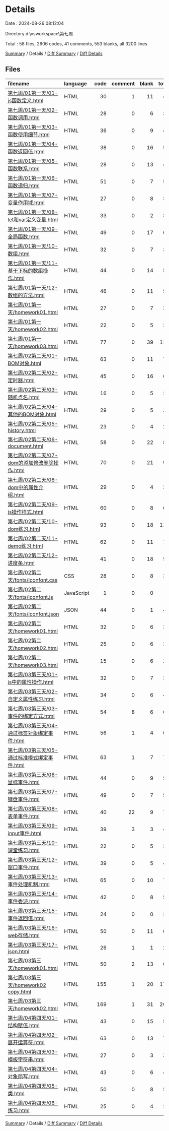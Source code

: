 # Details

Date : 2024-08-26 08:12:04

Directory d:\\vsworkspace\\第七周

Total : 58 files,  2606 codes, 41 comments, 553 blanks, all 3200 lines

[Summary](results.md) / Details / [Diff Summary](diff.md) / [Diff Details](diff-details.md)

## Files
| filename | language | code | comment | blank | total |
| :--- | :--- | ---: | ---: | ---: | ---: |
| [第七周/01第一天/01-js函数定义.html](/%E7%AC%AC%E4%B8%83%E5%91%A8/01%E7%AC%AC%E4%B8%80%E5%A4%A9/01-js%E5%87%BD%E6%95%B0%E5%AE%9A%E4%B9%89.html) | HTML | 30 | 1 | 11 | 42 |
| [第七周/01第一天/02-函数调用.html](/%E7%AC%AC%E4%B8%83%E5%91%A8/01%E7%AC%AC%E4%B8%80%E5%A4%A9/02-%E5%87%BD%E6%95%B0%E8%B0%83%E7%94%A8.html) | HTML | 28 | 0 | 6 | 34 |
| [第七周/01第一天/03-函数使用细节.html](/%E7%AC%AC%E4%B8%83%E5%91%A8/01%E7%AC%AC%E4%B8%80%E5%A4%A9/03-%E5%87%BD%E6%95%B0%E4%BD%BF%E7%94%A8%E7%BB%86%E8%8A%82.html) | HTML | 36 | 0 | 9 | 45 |
| [第七周/01第一天/04-函数返回值.html](/%E7%AC%AC%E4%B8%83%E5%91%A8/01%E7%AC%AC%E4%B8%80%E5%A4%A9/04-%E5%87%BD%E6%95%B0%E8%BF%94%E5%9B%9E%E5%80%BC.html) | HTML | 38 | 0 | 16 | 54 |
| [第七周/01第一天/05-函数联系.html](/%E7%AC%AC%E4%B8%83%E5%91%A8/01%E7%AC%AC%E4%B8%80%E5%A4%A9/05-%E5%87%BD%E6%95%B0%E8%81%94%E7%B3%BB.html) | HTML | 28 | 0 | 13 | 41 |
| [第七周/01第一天/06-函数递归.html](/%E7%AC%AC%E4%B8%83%E5%91%A8/01%E7%AC%AC%E4%B8%80%E5%A4%A9/06-%E5%87%BD%E6%95%B0%E9%80%92%E5%BD%92.html) | HTML | 51 | 0 | 7 | 58 |
| [第七周/01第一天/07-变量作用域.html](/%E7%AC%AC%E4%B8%83%E5%91%A8/01%E7%AC%AC%E4%B8%80%E5%A4%A9/07-%E5%8F%98%E9%87%8F%E4%BD%9C%E7%94%A8%E5%9F%9F.html) | HTML | 27 | 0 | 8 | 35 |
| [第七周/01第一天/08-let和var定义变量.html](/%E7%AC%AC%E4%B8%83%E5%91%A8/01%E7%AC%AC%E4%B8%80%E5%A4%A9/08-let%E5%92%8Cvar%E5%AE%9A%E4%B9%89%E5%8F%98%E9%87%8F.html) | HTML | 33 | 0 | 2 | 35 |
| [第七周/01第一天/09-全局函数.html](/%E7%AC%AC%E4%B8%83%E5%91%A8/01%E7%AC%AC%E4%B8%80%E5%A4%A9/09-%E5%85%A8%E5%B1%80%E5%87%BD%E6%95%B0.html) | HTML | 49 | 0 | 17 | 66 |
| [第七周/01第一天/10-数组.html](/%E7%AC%AC%E4%B8%83%E5%91%A8/01%E7%AC%AC%E4%B8%80%E5%A4%A9/10-%E6%95%B0%E7%BB%84.html) | HTML | 32 | 0 | 7 | 39 |
| [第七周/01第一天/11-基于下标的数组操作.html](/%E7%AC%AC%E4%B8%83%E5%91%A8/01%E7%AC%AC%E4%B8%80%E5%A4%A9/11-%E5%9F%BA%E4%BA%8E%E4%B8%8B%E6%A0%87%E7%9A%84%E6%95%B0%E7%BB%84%E6%93%8D%E4%BD%9C.html) | HTML | 44 | 0 | 14 | 58 |
| [第七周/01第一天/12-数组的方法.html](/%E7%AC%AC%E4%B8%83%E5%91%A8/01%E7%AC%AC%E4%B8%80%E5%A4%A9/12-%E6%95%B0%E7%BB%84%E7%9A%84%E6%96%B9%E6%B3%95.html) | HTML | 46 | 0 | 11 | 57 |
| [第七周/01第一天/homework01.html](/%E7%AC%AC%E4%B8%83%E5%91%A8/01%E7%AC%AC%E4%B8%80%E5%A4%A9/homework01.html) | HTML | 27 | 0 | 7 | 34 |
| [第七周/01第一天/homework02.html](/%E7%AC%AC%E4%B8%83%E5%91%A8/01%E7%AC%AC%E4%B8%80%E5%A4%A9/homework02.html) | HTML | 22 | 0 | 5 | 27 |
| [第七周/01第一天/homework03.html](/%E7%AC%AC%E4%B8%83%E5%91%A8/01%E7%AC%AC%E4%B8%80%E5%A4%A9/homework03.html) | HTML | 77 | 0 | 39 | 116 |
| [第七周/02第二天/01-BOM对象.html](/%E7%AC%AC%E4%B8%83%E5%91%A8/02%E7%AC%AC%E4%BA%8C%E5%A4%A9/01-BOM%E5%AF%B9%E8%B1%A1.html) | HTML | 63 | 0 | 11 | 74 |
| [第七周/02第二天/02-定时器.html](/%E7%AC%AC%E4%B8%83%E5%91%A8/02%E7%AC%AC%E4%BA%8C%E5%A4%A9/02-%E5%AE%9A%E6%97%B6%E5%99%A8.html) | HTML | 45 | 0 | 16 | 61 |
| [第七周/02第二天/03-随机点名.html](/%E7%AC%AC%E4%B8%83%E5%91%A8/02%E7%AC%AC%E4%BA%8C%E5%A4%A9/03-%E9%9A%8F%E6%9C%BA%E7%82%B9%E5%90%8D.html) | HTML | 16 | 0 | 5 | 21 |
| [第七周/02第二天/04-其他的BOM对象.html](/%E7%AC%AC%E4%B8%83%E5%91%A8/02%E7%AC%AC%E4%BA%8C%E5%A4%A9/04-%E5%85%B6%E4%BB%96%E7%9A%84BOM%E5%AF%B9%E8%B1%A1.html) | HTML | 29 | 0 | 5 | 34 |
| [第七周/02第二天/05-history.html](/%E7%AC%AC%E4%B8%83%E5%91%A8/02%E7%AC%AC%E4%BA%8C%E5%A4%A9/05-history.html) | HTML | 23 | 0 | 4 | 27 |
| [第七周/02第二天/06-document.html](/%E7%AC%AC%E4%B8%83%E5%91%A8/02%E7%AC%AC%E4%BA%8C%E5%A4%A9/06-document.html) | HTML | 58 | 0 | 22 | 80 |
| [第七周/02第二天/07-dom的添加修改删除操作.html](/%E7%AC%AC%E4%B8%83%E5%91%A8/02%E7%AC%AC%E4%BA%8C%E5%A4%A9/07-dom%E7%9A%84%E6%B7%BB%E5%8A%A0%E4%BF%AE%E6%94%B9%E5%88%A0%E9%99%A4%E6%93%8D%E4%BD%9C.html) | HTML | 70 | 0 | 21 | 91 |
| [第七周/02第二天/08-dom中的属性介绍.html](/%E7%AC%AC%E4%B8%83%E5%91%A8/02%E7%AC%AC%E4%BA%8C%E5%A4%A9/08-dom%E4%B8%AD%E7%9A%84%E5%B1%9E%E6%80%A7%E4%BB%8B%E7%BB%8D.html) | HTML | 29 | 0 | 4 | 33 |
| [第七周/02第二天/09-js操作样式.html](/%E7%AC%AC%E4%B8%83%E5%91%A8/02%E7%AC%AC%E4%BA%8C%E5%A4%A9/09-js%E6%93%8D%E4%BD%9C%E6%A0%B7%E5%BC%8F.html) | HTML | 60 | 0 | 8 | 68 |
| [第七周/02第二天/10-dom练习.html](/%E7%AC%AC%E4%B8%83%E5%91%A8/02%E7%AC%AC%E4%BA%8C%E5%A4%A9/10-dom%E7%BB%83%E4%B9%A0.html) | HTML | 93 | 0 | 18 | 111 |
| [第七周/02第二天/11-demo练习.html](/%E7%AC%AC%E4%B8%83%E5%91%A8/02%E7%AC%AC%E4%BA%8C%E5%A4%A9/11-demo%E7%BB%83%E4%B9%A0.html) | HTML | 62 | 0 | 11 | 73 |
| [第七周/02第二天/12-进度条.html](/%E7%AC%AC%E4%B8%83%E5%91%A8/02%E7%AC%AC%E4%BA%8C%E5%A4%A9/12-%E8%BF%9B%E5%BA%A6%E6%9D%A1.html) | HTML | 41 | 0 | 18 | 59 |
| [第七周/02第二天/fonts/iconfont.css](/%E7%AC%AC%E4%B8%83%E5%91%A8/02%E7%AC%AC%E4%BA%8C%E5%A4%A9/fonts/iconfont.css) | CSS | 28 | 0 | 8 | 36 |
| [第七周/02第二天/fonts/iconfont.js](/%E7%AC%AC%E4%B8%83%E5%91%A8/02%E7%AC%AC%E4%BA%8C%E5%A4%A9/fonts/iconfont.js) | JavaScript | 1 | 0 | 0 | 1 |
| [第七周/02第二天/fonts/iconfont.json](/%E7%AC%AC%E4%B8%83%E5%91%A8/02%E7%AC%AC%E4%BA%8C%E5%A4%A9/fonts/iconfont.json) | JSON | 44 | 0 | 1 | 45 |
| [第七周/02第二天/homework01.html](/%E7%AC%AC%E4%B8%83%E5%91%A8/02%E7%AC%AC%E4%BA%8C%E5%A4%A9/homework01.html) | HTML | 32 | 0 | 6 | 38 |
| [第七周/02第二天/homework02.html](/%E7%AC%AC%E4%B8%83%E5%91%A8/02%E7%AC%AC%E4%BA%8C%E5%A4%A9/homework02.html) | HTML | 25 | 0 | 6 | 31 |
| [第七周/02第二天/homework03.html](/%E7%AC%AC%E4%B8%83%E5%91%A8/02%E7%AC%AC%E4%BA%8C%E5%A4%A9/homework03.html) | HTML | 15 | 0 | 6 | 21 |
| [第七周/03第三天/01-js中的属性操作.html](/%E7%AC%AC%E4%B8%83%E5%91%A8/03%E7%AC%AC%E4%B8%89%E5%A4%A9/01-js%E4%B8%AD%E7%9A%84%E5%B1%9E%E6%80%A7%E6%93%8D%E4%BD%9C.html) | HTML | 32 | 0 | 7 | 39 |
| [第七周/03第三天/02-自定义属性练习.html](/%E7%AC%AC%E4%B8%83%E5%91%A8/03%E7%AC%AC%E4%B8%89%E5%A4%A9/02-%E8%87%AA%E5%AE%9A%E4%B9%89%E5%B1%9E%E6%80%A7%E7%BB%83%E4%B9%A0.html) | HTML | 34 | 0 | 6 | 40 |
| [第七周/03第三天/03-事件的绑定方式.html](/%E7%AC%AC%E4%B8%83%E5%91%A8/03%E7%AC%AC%E4%B8%89%E5%A4%A9/03-%E4%BA%8B%E4%BB%B6%E7%9A%84%E7%BB%91%E5%AE%9A%E6%96%B9%E5%BC%8F.html) | HTML | 54 | 8 | 6 | 68 |
| [第七周/03第三天/04-通过标签对象绑定事件.html](/%E7%AC%AC%E4%B8%83%E5%91%A8/03%E7%AC%AC%E4%B8%89%E5%A4%A9/04-%E9%80%9A%E8%BF%87%E6%A0%87%E7%AD%BE%E5%AF%B9%E8%B1%A1%E7%BB%91%E5%AE%9A%E4%BA%8B%E4%BB%B6.html) | HTML | 56 | 1 | 4 | 61 |
| [第七周/03第三天/05-通过标准模式绑定事件.html](/%E7%AC%AC%E4%B8%83%E5%91%A8/03%E7%AC%AC%E4%B8%89%E5%A4%A9/05-%E9%80%9A%E8%BF%87%E6%A0%87%E5%87%86%E6%A8%A1%E5%BC%8F%E7%BB%91%E5%AE%9A%E4%BA%8B%E4%BB%B6.html) | HTML | 63 | 1 | 7 | 71 |
| [第七周/03第三天/06-鼠标事件.html](/%E7%AC%AC%E4%B8%83%E5%91%A8/03%E7%AC%AC%E4%B8%89%E5%A4%A9/06-%E9%BC%A0%E6%A0%87%E4%BA%8B%E4%BB%B6.html) | HTML | 44 | 0 | 9 | 53 |
| [第七周/03第三天/07-键盘事件.html](/%E7%AC%AC%E4%B8%83%E5%91%A8/03%E7%AC%AC%E4%B8%89%E5%A4%A9/07-%E9%94%AE%E7%9B%98%E4%BA%8B%E4%BB%B6.html) | HTML | 49 | 0 | 7 | 56 |
| [第七周/03第三天/08-表单事件.html](/%E7%AC%AC%E4%B8%83%E5%91%A8/03%E7%AC%AC%E4%B8%89%E5%A4%A9/08-%E8%A1%A8%E5%8D%95%E4%BA%8B%E4%BB%B6.html) | HTML | 40 | 22 | 9 | 71 |
| [第七周/03第三天/09-input事件.html](/%E7%AC%AC%E4%B8%83%E5%91%A8/03%E7%AC%AC%E4%B8%89%E5%A4%A9/09-input%E4%BA%8B%E4%BB%B6.html) | HTML | 39 | 3 | 3 | 45 |
| [第七周/03第三天/10-课堂练习.html](/%E7%AC%AC%E4%B8%83%E5%91%A8/03%E7%AC%AC%E4%B8%89%E5%A4%A9/10-%E8%AF%BE%E5%A0%82%E7%BB%83%E4%B9%A0.html) | HTML | 22 | 0 | 5 | 27 |
| [第七周/03第三天/12-窗口事件.html](/%E7%AC%AC%E4%B8%83%E5%91%A8/03%E7%AC%AC%E4%B8%89%E5%A4%A9/12-%E7%AA%97%E5%8F%A3%E4%BA%8B%E4%BB%B6.html) | HTML | 39 | 0 | 5 | 44 |
| [第七周/03第三天/13-事件处理机制.html](/%E7%AC%AC%E4%B8%83%E5%91%A8/03%E7%AC%AC%E4%B8%89%E5%A4%A9/13-%E4%BA%8B%E4%BB%B6%E5%A4%84%E7%90%86%E6%9C%BA%E5%88%B6.html) | HTML | 65 | 0 | 10 | 75 |
| [第七周/03第三天/14-事件委派.html](/%E7%AC%AC%E4%B8%83%E5%91%A8/03%E7%AC%AC%E4%B8%89%E5%A4%A9/14-%E4%BA%8B%E4%BB%B6%E5%A7%94%E6%B4%BE.html) | HTML | 42 | 0 | 8 | 50 |
| [第七周/03第三天/15-事件返回值.html](/%E7%AC%AC%E4%B8%83%E5%91%A8/03%E7%AC%AC%E4%B8%89%E5%A4%A9/15-%E4%BA%8B%E4%BB%B6%E8%BF%94%E5%9B%9E%E5%80%BC.html) | HTML | 24 | 0 | 0 | 24 |
| [第七周/03第三天/16-web存储.html](/%E7%AC%AC%E4%B8%83%E5%91%A8/03%E7%AC%AC%E4%B8%89%E5%A4%A9/16-web%E5%AD%98%E5%82%A8.html) | HTML | 50 | 0 | 11 | 61 |
| [第七周/03第三天/17-json.html](/%E7%AC%AC%E4%B8%83%E5%91%A8/03%E7%AC%AC%E4%B8%89%E5%A4%A9/17-json.html) | HTML | 26 | 1 | 1 | 28 |
| [第七周/03第三天/homework01.html](/%E7%AC%AC%E4%B8%83%E5%91%A8/03%E7%AC%AC%E4%B8%89%E5%A4%A9/homework01.html) | HTML | 50 | 2 | 13 | 65 |
| [第七周/03第三天/homework02 copy.html](/%E7%AC%AC%E4%B8%83%E5%91%A8/03%E7%AC%AC%E4%B8%89%E5%A4%A9/homework02%20copy.html) | HTML | 155 | 1 | 20 | 176 |
| [第七周/03第三天/homework02.html](/%E7%AC%AC%E4%B8%83%E5%91%A8/03%E7%AC%AC%E4%B8%89%E5%A4%A9/homework02.html) | HTML | 169 | 1 | 31 | 201 |
| [第七周/04第四天/01-结构赋值.html](/%E7%AC%AC%E4%B8%83%E5%91%A8/04%E7%AC%AC%E5%9B%9B%E5%A4%A9/01-%E7%BB%93%E6%9E%84%E8%B5%8B%E5%80%BC.html) | HTML | 43 | 0 | 15 | 58 |
| [第七周/04第四天/02-展开运算符.html](/%E7%AC%AC%E4%B8%83%E5%91%A8/04%E7%AC%AC%E5%9B%9B%E5%A4%A9/02-%E5%B1%95%E5%BC%80%E8%BF%90%E7%AE%97%E7%AC%A6.html) | HTML | 63 | 0 | 13 | 76 |
| [第七周/04第四天/03-模板字符串.html](/%E7%AC%AC%E4%B8%83%E5%91%A8/04%E7%AC%AC%E5%9B%9B%E5%A4%A9/03-%E6%A8%A1%E6%9D%BF%E5%AD%97%E7%AC%A6%E4%B8%B2.html) | HTML | 27 | 0 | 3 | 30 |
| [第七周/04第四天/04-对象简写.html](/%E7%AC%AC%E4%B8%83%E5%91%A8/04%E7%AC%AC%E5%9B%9B%E5%A4%A9/04-%E5%AF%B9%E8%B1%A1%E7%AE%80%E5%86%99.html) | HTML | 43 | 0 | 6 | 49 |
| [第七周/04第四天/05-类.html](/%E7%AC%AC%E4%B8%83%E5%91%A8/04%E7%AC%AC%E5%9B%9B%E5%A4%A9/05-%E7%B1%BB.html) | HTML | 50 | 0 | 8 | 58 |
| [第七周/04第四天/06-练习.html](/%E7%AC%AC%E4%B8%83%E5%91%A8/04%E7%AC%AC%E5%9B%9B%E5%A4%A9/06-%E7%BB%83%E4%B9%A0.html) | HTML | 25 | 0 | 4 | 29 |

[Summary](results.md) / Details / [Diff Summary](diff.md) / [Diff Details](diff-details.md)